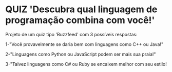 # QUIZ 'Descubra qual linguagem de programação combina com você!'

Projeto de um quiz tipo 'Buzzfeed' com 3 possíveis respostas:

 1-"Você provavelmente se daria bem com linguagens como C++ ou Java!"
 
 2-"Linguagens como Python ou JavaScript podem ser mais sua praia!"
 
 3-"Talvez linguagens como C# ou Ruby se encaixem melhor com seu estilo!
